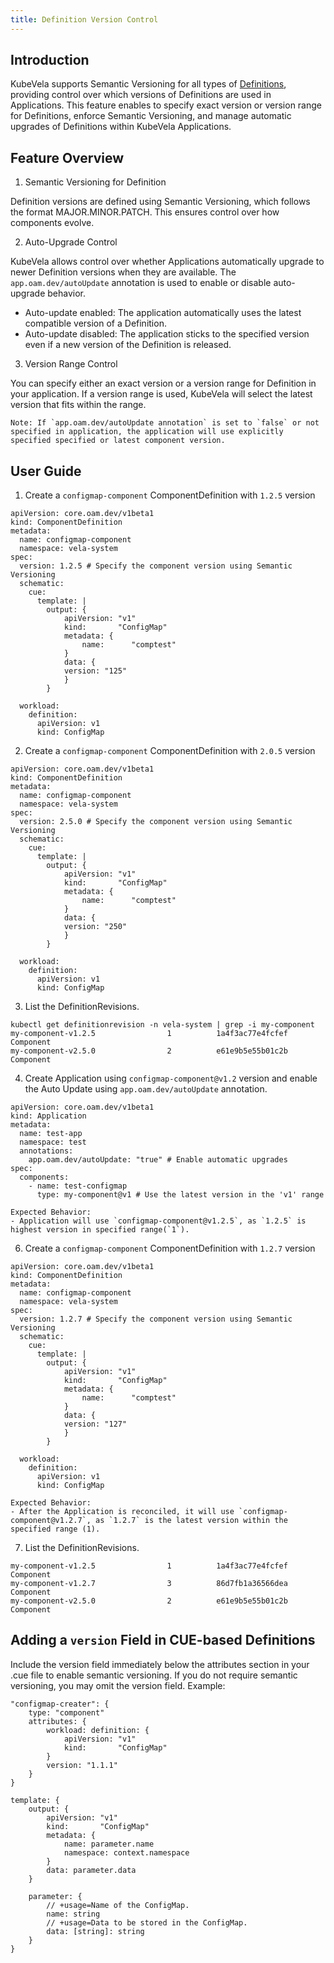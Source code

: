 ```yaml
---
title: Definition Version Control
---
```


## Introduction
KubeVela supports Semantic Versioning for all types of [Definitions](../getting-started/definition), providing control over which versions of Definitions are used in Applications. This feature enables to specify exact version or version range for Definitions, enforce Semantic Versioning, and manage automatic upgrades of Definitions within KubeVela Applications.

## Feature Overview
1. Semantic Versioning for Definition

Definition versions are defined using Semantic Versioning, which follows the format MAJOR.MINOR.PATCH. This ensures control over how components evolve.

2. Auto-Upgrade Control

KubeVela allows control over whether Applications automatically upgrade to newer Definition versions when they are available. The `app.oam.dev/autoUpdate` annotation is used to enable or disable auto-upgrade behavior.

  - Auto-update enabled: The application automatically uses the latest compatible version of a Definition.
  - Auto-update disabled: The application sticks to the specified version even if a new version of the Definition is released.

3. Version Range Control

You can specify either an exact version or a version range for Definition in your application. If a version range is used, KubeVela will select the latest version that fits within the range.

```
Note: If `app.oam.dev/autoUpdate annotation` is set to `false` or not specified in application, the application will use explicitly specified specified or latest component version. 
```

## User Guide
1. Create a `configmap-component` ComponentDefinition with `1.2.5` version 
```
apiVersion: core.oam.dev/v1beta1
kind: ComponentDefinition
metadata:
  name: configmap-component
  namespace: vela-system
spec:
  version: 1.2.5 # Specify the component version using Semantic Versioning
  schematic:
    cue:
      template: |
        output: {
        	apiVersion: "v1"
        	kind:       "ConfigMap"
        	metadata: {
        		name:      "comptest"
        	}
        	data: {
            version: "125"
        	}
        }

  workload:
    definition:
      apiVersion: v1
      kind: ConfigMap
```

2. Create a `configmap-component` ComponentDefinition with `2.0.5` version
```
apiVersion: core.oam.dev/v1beta1
kind: ComponentDefinition
metadata:
  name: configmap-component
  namespace: vela-system
spec:
  version: 2.5.0 # Specify the component version using Semantic Versioning
  schematic:
    cue:
      template: |
        output: {
        	apiVersion: "v1"
        	kind:       "ConfigMap"
        	metadata: {
        		name:      "comptest"
        	}
        	data: {
            version: "250"
        	}
        }

  workload:
    definition:
      apiVersion: v1
      kind: ConfigMap
```
3. List the DefinitionRevisions. 
```
kubectl get definitionrevision -n vela-system | grep -i my-component
my-component-v1.2.5                1          1a4f3ac77e4fcfef   Component
my-component-v2.5.0                2          e61e9b5e55b01c2b   Component
```

4. Create Application using `configmap-component@v1.2` version and enable the Auto Update using `app.oam.dev/autoUpdate` annotation.
```
apiVersion: core.oam.dev/v1beta1
kind: Application
metadata:
  name: test-app
  namespace: test
  annotations:
    app.oam.dev/autoUpdate: "true" # Enable automatic upgrades
spec:
  components:
    - name: test-configmap
      type: my-component@v1 # Use the latest version in the 'v1' range
```

    Expected Behavior:
    - Application will use `configmap-component@v1.2.5`, as `1.2.5` is highest version in specified range(`1`).

6. Create a `configmap-component` ComponentDefinition with `1.2.7` version 
```
apiVersion: core.oam.dev/v1beta1
kind: ComponentDefinition
metadata:
  name: configmap-component
  namespace: vela-system
spec:
  version: 1.2.7 # Specify the component version using Semantic Versioning
  schematic:
    cue:
      template: |
        output: {
        	apiVersion: "v1"
        	kind:       "ConfigMap"
        	metadata: {
        		name:      "comptest"
        	}
        	data: {
            version: "127"
        	}
        }

  workload:
    definition:
      apiVersion: v1
      kind: ConfigMap
```
    Expected Behavior:
    - After the Application is reconciled, it will use `configmap-component@v1.2.7`, as `1.2.7` is the latest version within the specified range (1).

7. List the DefinitionRevisions. 
```kubectl get definitionrevision -n vela-system | grep -i my-component
my-component-v1.2.5                1          1a4f3ac77e4fcfef   Component
my-component-v1.2.7                3          86d7fb1a36566dea   Component
my-component-v2.5.0                2          e61e9b5e55b01c2b   Component
````

## Adding a `version` Field in CUE-based Definitions
Include the version field immediately below the attributes section in your .cue file to enable semantic versioning. If you do not require semantic versioning, you may omit the version field.
Example:
```
"configmap-creater": {
    type: "component"
    attributes: {
        workload: definition: {
            apiVersion: "v1"
            kind:       "ConfigMap"
        }
        version: "1.1.1"
    }
}

template: {
    output: {
        apiVersion: "v1"
        kind:       "ConfigMap"
        metadata: {
            name: parameter.name
            namespace: context.namespace
        }
        data: parameter.data
    }

    parameter: {
        // +usage=Name of the ConfigMap.
        name: string
        // +usage=Data to be stored in the ConfigMap.
        data: [string]: string
    }
}
```
